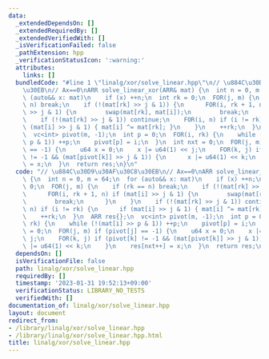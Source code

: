 ```yaml
---
data:
  _extendedDependsOn: []
  _extendedRequiredBy: []
  _extendedVerifiedWith: []
  _isVerificationFailed: false
  _pathExtension: hpp
  _verificationStatusIcon: ':warning:'
  attributes:
    links: []
  bundledCode: "#line 1 \"linalg/xor/solve_linear.hpp\"\n// \u884C\u30D9\u30AF\u30C8\
    \u30EB\n// Ax==0\nARR solve_linear_xor(ARR& mat) {\n  int n = 0, m = 64;\n  for\
    \ (auto&& x: mat)\n    if (x) ++n;\n  int rk = 0;\n  FOR(j, m) {\n    if (rk ==\
    \ n) break;\n    if (!(mat[rk] >> j & 1)) {\n      FOR(i, rk + 1, n) if (mat[i]\
    \ >> j & 1) {\n        swap(mat[rk], mat[i]);\n        break;\n      }\n    }\n\
    \    if (!(mat[rk] >> j & 1)) continue;\n    FOR(i, n) if (i != rk) {\n      if\
    \ (mat[i] >> j & 1) { mat[i] ^= mat[rk]; }\n    }\n    ++rk;\n  }\n  ARR res{};\n\
    \  vc<int> pivot(m, -1);\n  int p = 0;\n  FOR(i, rk) {\n    while (!(mat[i] >>\
    \ p & 1)) ++p;\n    pivot[p] = i;\n  }\n  int nxt = 0;\n  FOR(j, m) if (pivot[j]\
    \ == -1) {\n    u64 x = 0;\n    x |= u64(1) << j;\n    FOR(k, j) if (pivot[k]\
    \ != -1 && (mat[pivot[k]] >> j & 1)) {\n      x |= u64(1) << k;\n    }\n    res[nxt++]\
    \ = x;\n  }\n  return res;\n}\n"
  code: "// \u884C\u30D9\u30AF\u30C8\u30EB\n// Ax==0\nARR solve_linear_xor(ARR& mat)\
    \ {\n  int n = 0, m = 64;\n  for (auto&& x: mat)\n    if (x) ++n;\n  int rk =\
    \ 0;\n  FOR(j, m) {\n    if (rk == n) break;\n    if (!(mat[rk] >> j & 1)) {\n\
    \      FOR(i, rk + 1, n) if (mat[i] >> j & 1) {\n        swap(mat[rk], mat[i]);\n\
    \        break;\n      }\n    }\n    if (!(mat[rk] >> j & 1)) continue;\n    FOR(i,\
    \ n) if (i != rk) {\n      if (mat[i] >> j & 1) { mat[i] ^= mat[rk]; }\n    }\n\
    \    ++rk;\n  }\n  ARR res{};\n  vc<int> pivot(m, -1);\n  int p = 0;\n  FOR(i,\
    \ rk) {\n    while (!(mat[i] >> p & 1)) ++p;\n    pivot[p] = i;\n  }\n  int nxt\
    \ = 0;\n  FOR(j, m) if (pivot[j] == -1) {\n    u64 x = 0;\n    x |= u64(1) <<\
    \ j;\n    FOR(k, j) if (pivot[k] != -1 && (mat[pivot[k]] >> j & 1)) {\n      x\
    \ |= u64(1) << k;\n    }\n    res[nxt++] = x;\n  }\n  return res;\n}"
  dependsOn: []
  isVerificationFile: false
  path: linalg/xor/solve_linear.hpp
  requiredBy: []
  timestamp: '2023-01-31 19:52:13+09:00'
  verificationStatus: LIBRARY_NO_TESTS
  verifiedWith: []
documentation_of: linalg/xor/solve_linear.hpp
layout: document
redirect_from:
- /library/linalg/xor/solve_linear.hpp
- /library/linalg/xor/solve_linear.hpp.html
title: linalg/xor/solve_linear.hpp
---
```

